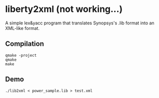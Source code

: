 # liberty2xml (not working...)

A simple lex&yacc program that translates Synopsys's .lib format into an XML-like format.

## Compilation
```
qmake -project
qmake
make
```

## Demo
```
./lib2xml < power_sample.lib > test.xml
```